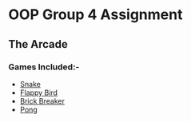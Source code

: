 # OOP Group 4 Assignment

## The Arcade
### Games Included:-
* [Snake]('https://drive.google.com/drive/folders/1J5XwLrpilr2J1ArHgDnJiXD_ZeacAcDx?usp=sharing')
* [Flappy Bird]('https://drive.google.com/drive/folders/1AYPdObIPczFxUo7WebyMkGOsO-iqSemg?usp=sharing')
* [Brick Breaker]('https://drive.google.com/drive/folders/1TWC45yQKxtiaJ7dVjXCOXFu_KAm2XMHD?usp=sharing')
* [Pong]('https://drive.google.com/drive/folders/1tDecmyqINXJ9ETrqmrGIrybDhOIvbogX?usp=sharing')

